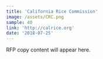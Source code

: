 ```yaml
---
title: 'California Rice Commission'
image: /assets/CRC.png
sample: 40
link: 'http://calrice.org'
date: '2018-07-25'
---
```

RFP copy content will appear here.